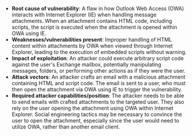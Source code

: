 - **Root cause of vulnerability**: A flaw in how Outlook Web Access (OWA) interacts with Internet Explorer (IE) when handling message attachments. When an attachment contains HTML code, including scripts, the script is executed when the attachment is opened within OWA using IE.
- **Weaknesses/vulnerabilities present**: Improper handling of HTML content within attachments by OWA when viewed through Internet Explorer, leading to the execution of embedded scripts without warning.
- **Impact of exploitation**: An attacker could execute arbitrary script code against the user's Exchange mailbox, potentially manipulating messages, folders, or performing other actions as if they were the user.
- **Attack vectors**: An attacker crafts an email with a malicious attachment containing HTML and script code. The email is sent to a user, who must then open the attachment via OWA using IE to trigger the vulnerability.
- **Required attacker capabilities/position**: The attacker needs to be able to send emails with crafted attachments to the targeted user. They also rely on the user opening the attachment using OWA within Internet Explorer. Social engineering tactics may be necessary to convince the user to open the attachment, especially since the user would need to utilize OWA, rather than another email client.